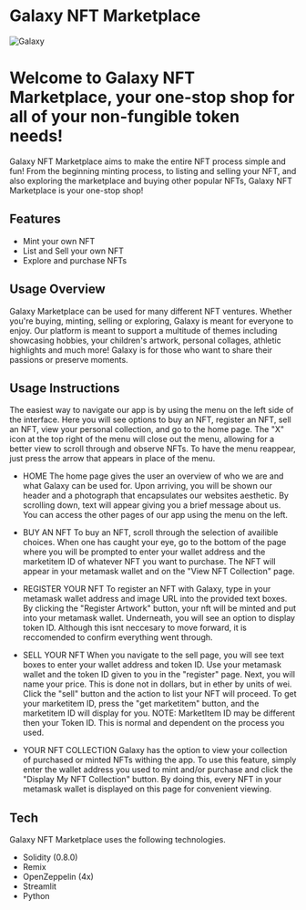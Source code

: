 # Galaxy NFT Marketplace

![Galaxy](https://cdn.pixabay.com/photo/2020/05/10/22/41/galaxy-5155754_1280.jpg)

# Welcome to Galaxy NFT Marketplace, your one-stop shop for all of your non-fungible token needs!

Galaxy NFT Marketplace aims to make the entire NFT process simple and fun! From the beginning minting process, to listing and selling your NFT, and also exploring the marketplace and buying other popular NFTs, Galaxy NFT Marketplace is your one-stop shop!

## Features

- Mint your own NFT
- List and Sell your own NFT
- Explore and purchase NFTs

## Usage Overview

Galaxy Marketplace can be used for many different NFT ventures. Whether you're buying, minting, selling or exploring, Galaxy is meant for everyone to enjoy. Our platform is meant to support a multitude of themes including showcasing hobbies, your children's artwork, personal collages, athletic highlights and much more! Galaxy is for those who want to share their passions or preserve moments.

## Usage Instructions

The easiest way to navigate our app is by using the menu on the left side of the interface. Here you will see options to buy an NFT, register an NFT, sell an NFT, view your personal collection, and go to the home page. The "X" icon at the top right of the menu will close out the menu, allowing for a better view to scroll through and observe NFTs. To have the menu reappear, just press the arrow that appears in place of the menu.

 - HOME
The home page gives the user an overview of who we are and what Galaxy can be used for. Upon arriving, you will be shown our header and a photograph that encapsulates our websites aesthetic. By scrolling down, text will appear giving you a brief message about us. You can access the other pages of our app using the menu on the left.

 - BUY AN NFT
To buy an NFT, scroll through the selection of availible choices. When one has caught your eye, go to the bottom of the page where you will be prompted to enter your wallet address and the marketitem ID of whatever NFT you want to purchase. The NFT will appear in your metamask wallet and on the "View NFT Collection" page.

 - REGISTER YOUR NFT
To register an NFT with Galaxy, type in your metamask wallet address and image URL into the provided text boxes. By clicking the "Register Artwork" button, your nft will be minted and put into your metamask wallet. Underneath, you will see an option to display token ID. Although this isnt neccesary to move forward, it is reccomended to confirm everything went through.

 - SELL YOUR NFT
When you navigate to the sell page, you will see text boxes to enter your wallet address and token ID. Use your metamask wallet and the token ID given to you in the "register" page. Next, you will name your price. This is done not in dollars, but in ether by units of wei. Click the "sell" button and the action to list your NFT will proceed. To get your marketitem ID, press the "get marketitem" button, and the marketitem ID will display for you.          NOTE: MarketItem ID may be different then your Token ID. This is normal and dependent on the process you used.

 - YOUR NFT COLLECTION
Galaxy has the option to view your collection of purchased or minted NFTs withing the app. To use this feature, simply enter the wallet address you used to mint and/or purchase and click the "Display My NFT Collection" button. By doing this, every NFT in your metamask wallet is displayed on this page for convenient viewing.

## Tech

Galaxy NFT Marketplace uses the following technologies.

- Solidity (0.8.0)
- Remix
- OpenZeppelin (4x)
- Streamlit
- Python


